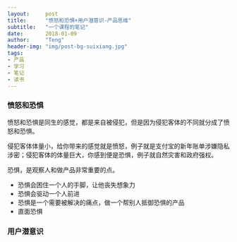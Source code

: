 ```yaml
---
layout:     post
title:      "愤怒和恐惧+用户潜意识-产品思维"
subtitle:   "一个课程的笔记"
date:       2018-01-09
author:     "Teng"
header-img: "img/post-bg-suixiang.jpg"
tags:
- 产品
- 学习
- 笔记
- 读书
---
```


### 愤怒和恐惧

愤怒和恐惧是同生的感觉，都是来自被侵犯，但是因为侵犯客体的不同就分成了愤怒和恐惧。

侵犯客体体量小，给你带来的感觉就是愤怒，例子就是支付宝的新年账单涉嫌隐私涉密；侵犯客体的体量巨大，你感到便是恐惧，例子就自然灾害和政府强权。

恐惧，是观察人和做产品非常重要的点。

- 恐惧会困住一个人的手脚，让他丧失想象力
- 恐惧会驱动一个人前进
- 恐惧是一个需要被解决的痛点，做一个帮别人抵御恐惧的产品
- 直面恐惧

### 用户潜意识


